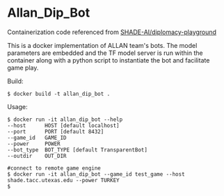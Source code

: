 # Allan_Dip_Bot

Containerization code referenced from [SHADE-AI/diplomacy-playground](https://github.com/SHADE-AI/diplomacy-playground)

This is a docker implementation of ALLAN team's bots. The model parameters are embedded and the TF model server is run within the container along with a python script to instantiate the bot and facilitate game play.

Build:

```shell
$ docker build -t allan_dip_bot .
```

Usage:

```shell
$ docker run -it allan_dip_bot --help
--host 		HOST [default localhost]
--port 		PORT [default 8432]
--game_id 	GAME_ID
--power		POWER
--bot_type  BOT_TYPE [default TransparentBot]
--outdir    OUT_DIR

#connect to remote game engine
$ docker run -it allan_dip_bot --game_id test_game --host shade.tacc.utexas.edu --power TURKEY
$
```
